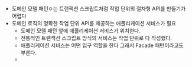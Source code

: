 - 도메인 모델 패턴ㅇ는 트랜잭션 스크립트처럼 작업 단위의 절차형 API를 만들기가 어렵다
- 도메인 로직의 명확한 작업 단위 API를 제공하는 애플리케이션 서비스가 필요
  - 도메인 모델 패턴 앞에 애플리케이션 서비스가 위치한다.
  - 전통적인 트랜잭션 스크립트 방식의 서비스는 작업 단위로 다 작성했다.
  - 애플리케이션 서비스는 어떤 입구 역할을 한다 그래서 Facade 패턴이라고도 부른다.
  - 